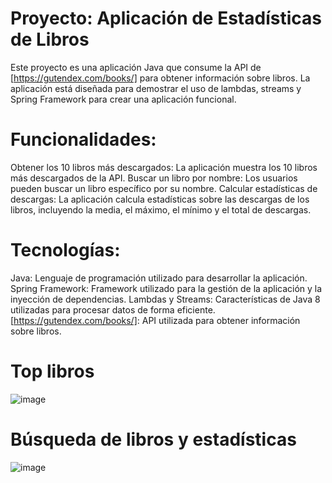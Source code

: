 # Proyecto: Aplicación de Estadísticas de Libros
Este proyecto es una aplicación Java que consume la API de [https://gutendex.com/books/] para obtener información sobre libros. La aplicación está diseñada para demostrar el uso de lambdas, streams y Spring Framework para crear una aplicación funcional.

# Funcionalidades:

Obtener los 10 libros más descargados: La aplicación muestra los 10 libros más descargados de la API.
Buscar un libro por nombre: Los usuarios pueden buscar un libro específico por su nombre.
Calcular estadísticas de descargas: La aplicación calcula estadísticas sobre las descargas de los libros, incluyendo la media, el máximo, el mínimo y el total de descargas.

# Tecnologías:

Java: Lenguaje de programación utilizado para desarrollar la aplicación.
Spring Framework: Framework utilizado para la gestión de la aplicación y la inyección de dependencias.
Lambdas y Streams: Características de Java 8 utilizadas para procesar datos de forma eficiente.
[https://gutendex.com/books/]: API utilizada para obtener información sobre libros.

# Top libros
![image](https://github.com/danielmaya2420/APILibros/assets/95893333/42984650-5ce5-4ccf-9b87-7945b9338a9e)

# Búsqueda de libros y estadísticas
![image](https://github.com/danielmaya2420/APILibros/assets/95893333/a9c747fa-268a-4f85-a799-53a7ee3176cb)


